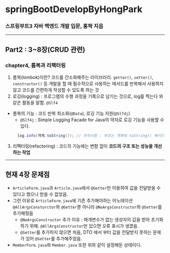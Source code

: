 # springBootDevelopByHongPark
### 스프링부트3 자바 백엔드 개발 입문, 홍팍 지음

---
## Part2 : 3~8장(CRUD 관련)
### chapter4, 롬복과 리팩터링
1. 롬복(lombok)이란? 코드를 간소화해주는 라이브러리. `getter()`, `setter()`, `constructor()` 등 개발을 할 때 필수적으로 사용하는 메서드를 반복해서 사용하지 않고 코드를 간편하게 작성할 수 있도록 하는 것 
2. 로깅(logging) : 프로그램의 수행 과정을 기록으로 남기는 것으로, log를 찍는다 와 같은 활동을 말함. `@Slf4`

* 롬복의 기능 : 코드 반복 최소화(`@Data`), 로깅 기능 지원(`@Slf4j`)
  * `@Slf4j` : Simple Logging Facade for Java의 약자로 로깅 기능을 사용할 수 있다. 
  ```java
    log.info(객체.toString()); // 주의사항 : 부르는 객체에 toString() 메서드를 담당하는 어노테이션 또는 메서드가 없으면 사용을 못 함!
  ```

3. 리팩터링(refactoring) : 코드의 기능에는 변함 없이 **코드의 구조 또는 성능을 개선하는 작업**
---
## 현재 4장 문제점
* `ArticleForm.java`과 `Article.java`에서 `@Getter`만 이용하여 값을 전달받을 수 있다고 했으나 받을 수 없었음.
* 그런 이유로 `ArticleForm.java`에 기존 추가해야하는 어노테이션 `@AllArgsConsturctor`와 `@Getter`뿐 아니라 `@NoArgsConstructor`와 `@Setter`를 추가해줬음
  * `@NoArgsConstructor` 추가 이유 : 매개변수가 없는 생성자의 값을 받아 초기화 하기 위해. `@AllArgsConstructor`만 있으면 오류 표시가 생겼음.
  * `@Setter`를 추가하지 않으면 처음, DTO 에서 부터 값을 전달받지 못하는 문제가 있어 `@Setter`를 추가해주었음. 
* `MemberForm.java`와 `Member.java` 또한 위와 같이 설정해둔 상태이다.
